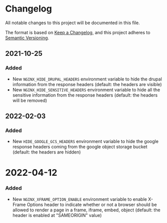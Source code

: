 # Changelog
All notable changes to this project will be documented in this file.

The format is based on [Keep a Changelog](https://keepachangelog.com/en/1.0.0/),
and this project adheres to [Semantic Versioning](https://semver.org/spec/v2.0.0.html).

## 2021-10-25

### Added

- New `NGINX_HIDE_DRUPAL_HEADERS` environment variable to hide the drupal information from the response headers (default: the headers are visible)
- New `NGINX_HIDE_SENSITIVE_HEADERS` environment variable to hide all the sensitive information from the response headers (default: the headers will be removed)

## 2022-02-03

### Added

- New `HIDE_GOOGLE_GCS_HEADERS` environment variable to hide the google response headers coming from the google object storage bucket (default: the headers are hidden)

# 2022-04-12

### Added

- New `NGINX_XFRAME_OPTION_ENABLE` environment variable to enable X-Frame Options header to indicate whether or not a browser should be allowed to render a page in a frame, iframe, embed, object (default: the header is enabled at "SAMEORIGIN" value)
